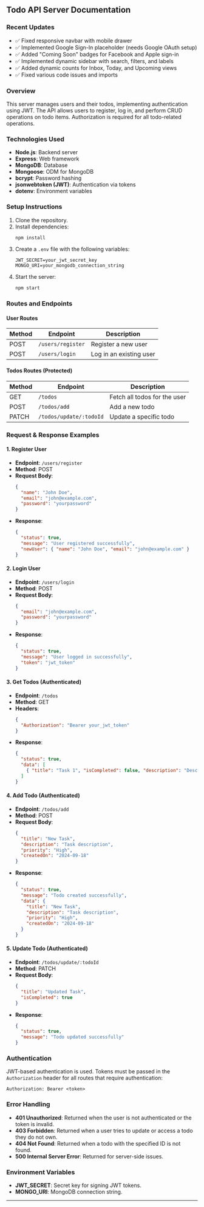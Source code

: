 ## Todo API Server Documentation

### Recent Updates
- ✅ Fixed responsive navbar with mobile drawer
- ✅ Implemented Google Sign-In placeholder (needs Google OAuth setup)
- ✅ Added "Coming Soon" badges for Facebook and Apple sign-in
- ✅ Implemented dynamic sidebar with search, filters, and labels
- ✅ Added dynamic counts for Inbox, Today, and Upcoming views
- ✅ Fixed various code issues and imports

### Overview
This server manages users and their todos, implementing authentication using JWT. The API allows users to register, log in, and perform CRUD operations on todo items. Authorization is required for all todo-related operations.

### Technologies Used
- **Node.js**: Backend server
- **Express**: Web framework
- **MongoDB**: Database
- **Mongoose**: ODM for MongoDB
- **bcrypt**: Password hashing
- **jsonwebtoken (JWT)**: Authentication via tokens
- **dotenv**: Environment variables

### Setup Instructions
1. Clone the repository.
2. Install dependencies:
   ```bash
   npm install
   ```
3. Create a `.env` file with the following variables:
   ```
   JWT_SECRET=your_jwt_secret_key
   MONGO_URI=your_mongodb_connection_string
   ```
4. Start the server:
   ```bash
   npm start
   ```

### Routes and Endpoints

#### User Routes

| Method | Endpoint          | Description              |
|--------|-------------------|--------------------------|
| POST   | `/users/register` | Register a new user      |
| POST   | `/users/login`    | Log in an existing user  |

#### Todos Routes (Protected)

| Method  | Endpoint                       | Description                   |
|---------|---------------------------------|-------------------------------|
| GET     | `/todos`                        | Fetch all todos for the user  |
| POST    | `/todos/add`                    | Add a new todo                |
| PATCH   | `/todos/update/:todoId`         | Update a specific todo        |

### Request & Response Examples

#### 1. **Register User**
- **Endpoint**: `/users/register`
- **Method**: POST
- **Request Body**:
  ```json
  {
    "name": "John Doe",
    "email": "john@example.com",
    "password": "yourpassword"
  }
  ```
- **Response**:
  ```json
  {
    "status": true,
    "message": "User registered successfully",
    "newUser": { "name": "John Doe", "email": "john@example.com" }
  }
  ```

#### 2. **Login User**
- **Endpoint**: `/users/login`
- **Method**: POST
- **Request Body**:
  ```json
  {
    "email": "john@example.com",
    "password": "yourpassword"
  }
  ```
- **Response**:
  ```json
  {
    "status": true,
    "message": "User logged in successfully",
    "token": "jwt_token"
  }
  ```

#### 3. **Get Todos (Authenticated)**
- **Endpoint**: `/todos`
- **Method**: GET
- **Headers**: 
  ```json
  {
    "Authorization": "Bearer your_jwt_token"
  }
  ```
- **Response**:
  ```json
  {
    "status": true,
    "data": [
      { "title": "Task 1", "isCompleted": false, "description": "Description 1", "priority": "Medium", "createdOn": "2024-09-18" }
    ]
  }
  ```

#### 4. **Add Todo (Authenticated)**
- **Endpoint**: `/todos/add`
- **Method**: POST
- **Request Body**:
  ```json
  {
    "title": "New Task",
    "description": "Task description",
    "priority": "High",
    "createdOn": "2024-09-18"
  }
  ```
- **Response**:
  ```json
  {
    "status": true,
    "message": "Todo created successfully",
    "data": {
      "title": "New Task",
      "description": "Task description",
      "priority": "High",
      "createdOn": "2024-09-18"
    }
  }
  ```

#### 5. **Update Todo (Authenticated)**
- **Endpoint**: `/todos/update/:todoId`
- **Method**: PATCH
- **Request Body**:
  ```json
  {
    "title": "Updated Task",
    "isCompleted": true
  }
  ```
- **Response**:
  ```json
  {
    "status": true,
    "message": "Todo updated successfully"
  }
  ```

### Authentication
JWT-based authentication is used. Tokens must be passed in the `Authorization` header for all routes that require authentication:
```
Authorization: Bearer <token>
```

### Error Handling
- **401 Unauthorized**: Returned when the user is not authenticated or the token is invalid.
- **403 Forbidden**: Returned when a user tries to update or access a todo they do not own.
- **404 Not Found**: Returned when a todo with the specified ID is not found.
- **500 Internal Server Error**: Returned for server-side issues.

### Environment Variables
- **JWT_SECRET**: Secret key for signing JWT tokens.
- **MONGO_URI**: MongoDB connection string.

---
